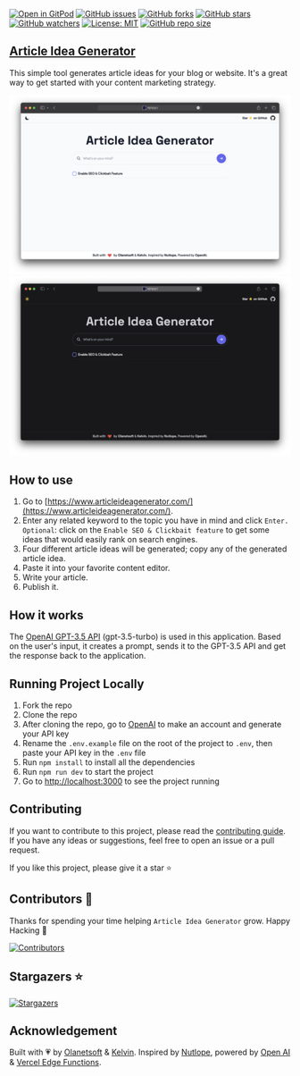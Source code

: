 [![Open in GitPod](https://img.shields.io/badge/Gitpod-Ready--to--Code-blue?logo=gitpod)](https://gitpod.io/#https://github.com/Olanetsoft/article-idea-generator) [![GitHub issues](https://img.shields.io/github/issues/Olanetsoft/article-idea-generator)](https://github.com/Olanetsoft/article-idea-generator/issues)
[![GitHub forks](https://img.shields.io/github/forks/Olanetsoft/article-idea-generator)](https://img.shields.io/github/forks/Olanetsoft/article-idea-generator)
[![GitHub stars](https://img.shields.io/github/stars/Olanetsoft/article-idea-generator)](https://img.shields.io/github/stars/Olanetsoft/article-idea-generator)
[![GitHub watchers](https://img.shields.io/github/watchers/Olanetsoft/article-idea-generator?style=label=Watch)](https://github.com/Olanetsoft/article-idea-generator)
[![License: MIT](https://img.shields.io/badge/License-MIT-yellow.svg)](https://opensource.org/licenses/MIT) [![GitHub repo size](https://img.shields.io/github/repo-size/Olanetsoft/article-idea-generator)](https://github.com/Olanetsoft/article-idea-generator)

## [Article Idea Generator](https://www.articleideagenerator.com/)

This simple tool generates article ideas for your blog or website. It's a great way to get started with your content marketing strategy.

[![Article Idea Generator](./public/screenshot.png)](https://www.articleideagenerator.com/)
[![Article Idea Generator](./public/screenshot-2.png)](https://www.articleideagenerator.com/)

## How to use

1. Go to [https://www.articleideagenerator.com/](https://www.articleideagenerator.com/).
2. Enter any related keyword to the topic you have in mind and click `Enter.` <br>
`Optional`: click on the `Enable SEO & Clickbait feature` to get some ideas that would easily rank on search engines.
3. Four different article ideas will be generated; copy any of the generated article idea.
4. Paste it into your favorite content editor.
5. Write your article.
6. Publish it.


## How it works

The [OpenAI GPT-3.5 API](https://openai.com/api/) (gpt-3.5-turbo) is used in this application. Based on the user's input, it creates a prompt, sends it to the GPT-3.5 API and get the response back to the application.

## Running Project Locally

1. Fork the repo
2. Clone the repo
3. After cloning the repo, go to [OpenAI](https://beta.openai.com/account/api-keys) to make an account and generate your API key
4. Rename the `.env.example` file on the root of the project to `.env`, then paste your API key in the `.env` file
5. Run `npm install` to install all the dependencies
6. Run `npm run dev` to start the project
7. Go to [http://localhost:3000](http://localhost:3000) to see the project running

## Contributing

If you want to contribute to this project, please read the [contributing guide](./CONTRIBUTING.md). If you have any ideas or suggestions, feel free to open an issue or a pull request. 

If you like this project, please give it a star ⭐️


## Contributors 💪

Thanks for spending your time helping `Article Idea Generator` grow. Happy Hacking 🍻

[![Contributors](https://contrib.rocks/image?repo=Olanetsoft/article-idea-generator)](https://github.com/Olanetsoft/article-idea-generator/edit/main/README.md)

## Stargazers ⭐️

[![Stargazers](https://git-lister.onrender.com/api/stars/Olanetsoft/article-idea-generator?limit=15)](https://github.com/Olanetsoft/article-idea-generator)


## Acknowledgement

Built with 💗 by [Olanetsoft](https://twitter.com/olanetsoft) & [Kelvin](https://twitter.com/iam_kelvinjnr). Inspired by [Nutlope](https://twitter.com/nutlope), powered by [Open AI](https://openai.com/) & [Vercel Edge Functions](https://vercel.com).

